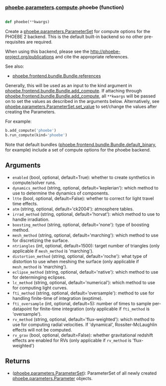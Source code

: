 ### [phoebe](phoebe.md).[parameters](phoebe.parameters.md).[compute](phoebe.parameters.compute.md).phoebe (function)


```py

def phoebe(**kwargs)

```



Create a [phoebe.parameters.ParameterSet](phoebe.parameters.ParameterSet.md) for compute options for the
PHOEBE 2 backend.  This is the default built-in backend so no other
pre-requisites are required.

When using this backend, please see the
<a href="http://phoebe-project.org/publications">http://phoebe-project.org/publications</a> and cite
the appropriate references.

See also:
* [phoebe.frontend.bundle.Bundle.references](phoebe.frontend.bundle.Bundle.references.md)

Generally, this will be used as an input to the kind argument in
[phoebe.frontend.bundle.Bundle.add_compute](phoebe.frontend.bundle.Bundle.add_compute.md).  If attaching through
[phoebe.frontend.bundle.Bundle.add_compute](phoebe.frontend.bundle.Bundle.add_compute.md), all `**kwargs` will be
passed on to set the values as described in the arguments below.  Alternatively,
see [phoebe.parameters.ParameterSet.set_value](phoebe.parameters.ParameterSet.set_value.md) to set/change the values
after creating the Parameters.

For example:

```py
b.add_compute('phoebe')
b.run_compute(kind='phoebe')
```

Note that default bundles ([phoebe.frontend.bundle.Bundle.default_binary](phoebe.frontend.bundle.Bundle.default_binary.md), for example)
include a set of compute options for the phoebe backend.

Arguments
----------
* `enabled` (bool, optional, default=True): whether to create synthetics in
    compute/solver runs.
* `dynamics_method` (string, optional, default='keplerian'): which method to
    use to determine the dynamics of components.
* `ltte` (bool, optional, default=False): whether to correct for light
    travel time effects.
* `atm` (string, optional, default='ck2004'): atmosphere tables.
* `irrad_method` (string, optional, default='horvat'): which method to use
    to handle irradiation.
* `boosting_method` (string, optional, default='none'): type of boosting method.
* `mesh_method` (string, optional, default='marching'): which method to use
    for discretizing the surface.
* `ntriangles` (int, optional, default=1500): target number of triangles
    (only applicable if `mesh_method` is 'marching').
* `distortion_method` (string, optional, default='roche'): what type of
    distortion to use when meshing the surface (only applicable
    if `mesh_method` is 'marching').
* `eclipse_method` (string, optional, default='native'): which method to use
    for determinging eclipses.
* `lc_method` (string, optional, default='numerical'): which method to use
    for computing light curves.
* `fti_method` (string, optional, default='oversample'): method to use for
    handling finite-time of integration (exptime).
* `fti_oversample` (int, optional, default=5): number of times to sample
    per-datapoint for finite-time integration (only applicable if
    `fti_method` is 'oversample').
* `rv_method` (string, optional, default='flux-weighted'): which method to
    use for computing radial velocities.  If 'dynamical', Rossiter-McLaughlin
    effects will not be computed.
* `rv_grav` (bool, optional, default=False): whether gravitational redshift
    effects are enabled for RVs (only applicable if `rv_method` is
    'flux-weighted')

Returns
--------
* ([phoebe.parameters.ParameterSet](phoebe.parameters.ParameterSet.md)): ParameterSet of all newly created
    [phoebe.parameters.Parameter](phoebe.parameters.Parameter.md) objects.

